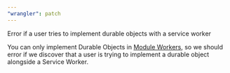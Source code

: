 ```yaml
---
"wrangler": patch
---
```


Error if a user tries to implement durable objects with a service worker

You can only implement Durable Objects in [Module Workers](https://developers.cloudflare.com/workers/learning/migrating-to-module-workers/#advantages-of-migrating), so we should error if we discover that a user is trying to implement a durable object alongside a Service Worker.
